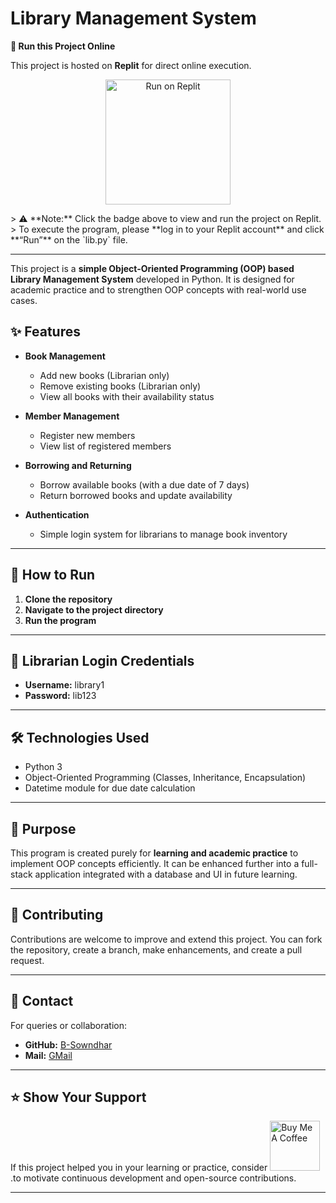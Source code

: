 # Library Management System  
**🚀 Run this Project Online** 

This project is hosted on **Replit** for direct online execution.
<p align="center">
  <a href="https://replit.com/@bsowndhar/Library-Management-System" target="_blank">
    <img src="https://img.shields.io/badge/Replit-Run%20Here-blue?logo=replit&logoColor=white" alt="Run on Replit" width="200">
  </a>
</p>
> ⚠️ **Note:** Click the badge above to view and run the project on Replit.  
> To execute the program, please **log in to your Replit account** and click **“Run”** on the `lib.py` file.

---

This project is a **simple Object-Oriented Programming (OOP) based Library Management System** developed in Python. It is designed for academic practice and to strengthen OOP concepts with real-world use cases.

## ✨ Features

- **Book Management**
  - Add new books (Librarian only)
  - Remove existing books (Librarian only)
  - View all books with their availability status

- **Member Management**
  - Register new members
  - View list of registered members

- **Borrowing and Returning**
  - Borrow available books (with a due date of 7 days)
  - Return borrowed books and update availability

- **Authentication**
  - Simple login system for librarians to manage book inventory

---

## 🚀 How to Run

1. **Clone the repository**
2. **Navigate to the project directory**
3. **Run the program**

---

## 🔐 Librarian Login Credentials

- **Username:** library1
- **Password:** lib123

---

## 🛠️ Technologies Used

- Python 3
- Object-Oriented Programming (Classes, Inheritance, Encapsulation)
- Datetime module for due date calculation

---

## 🎯 Purpose

This program is created purely for **learning and academic practice** to implement OOP concepts efficiently. It can be enhanced further into a full-stack application integrated with a database and UI in future learning.

---


## 🤝 Contributing

Contributions are welcome to improve and extend this project. You can fork the repository, create a branch, make enhancements, and create a pull request.

---

## 📧 Contact

For queries or collaboration:

- **GitHub:** [B-Sowndhar](https://github.com/B-Sowndhar)
- **Mail:** [GMail](bsowndhar703@gmail.com)

---

## ⭐️ Show Your Support

If this project helped you in your learning or practice, consider <a href="https://www.buymeacoffee.com/b_sowndhar" target="_blank">
  <img src="https://cdn.buymeacoffee.com/buttons/v2/default-yellow.png" alt="Buy Me A Coffee" width="80" >
</a>
 .to motivate continuous development and open-source contributions.


---



